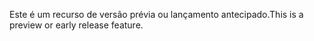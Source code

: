 <span data-ttu-id="497ca-101">Este é um recurso de versão prévia ou lançamento antecipado.</span><span class="sxs-lookup"><span data-stu-id="497ca-101">This is a preview or early release feature.</span></span>